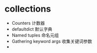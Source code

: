 # collections 

* Counters 计数器
* defaultdict 默认字典
*  Named tuples 命名元组
* Gathering keyword args 收集关键词参数
* ​